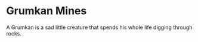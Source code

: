 # Grumkan Mines

A Grumkan is a sad little creature that spends his whole life digging through rocks.
